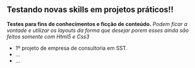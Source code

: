## Testando novas skills em projetos práticos!!
**Testes para fins de conhecimentos e ficção de conteúdo.**
*Podem ficar a vontade e utilizar os layouts da forma que desejar porem esses ainda são feitos somente com Html5 e Css3*

- 1º projeto de empresa de consultoria em SST.
- ...
- ...
